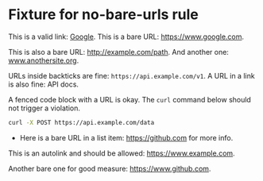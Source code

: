 # Fixture for no-bare-urls rule

This is a valid link: [Google](https://www.google.com). <!-- ✅ -->
This is a bare URL: https://www.google.com. <!-- ❌ -->

This is also a bare URL: http://example.com/path. <!-- ❌ -->
And another one: www.anothersite.org. <!-- ❌ -->

URLs inside backticks are fine: `https://api.example.com/v1`. <!-- ✅ -->
A URL in a link is also fine: API docs. <!-- ✅ -->

A fenced code block with a URL is okay. The `curl` command below should not trigger a violation. <!-- ✅ -->
```bash
curl -X POST https://api.example.com/data
```

- Here is a bare URL in a list item: https://github.com for more info. <!-- ❌ -->

This is an autolink and should be allowed: <https://www.example.com>. <!-- ✅ -->

Another bare one for good measure: https://www.github.com. <!-- ❌ -->